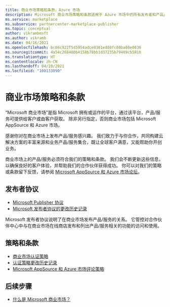 ```yaml
---
title: 商业市场策略和条款，Azure 市场
description: Microsoft 商业市场策略和条款适用于 Azure 市场中的所有发布者和产品/服务。
ms.service: marketplace
ms.subservice: partnercenter-marketplace-publisher
ms.topic: conceptual
author: vikrambmsft
ms.author: vikramb
ms.date: 04/16/2021
ms.openlocfilehash: bc66c922f5d5954adce0361ed88fc80ba80e0836
ms.sourcegitcommit: 4a54c268400b4158b78bb1d37235b79409cb5816
ms.translationtype: HT
ms.contentlocale: zh-CN
ms.lasthandoff: 04/28/2021
ms.locfileid: "108133090"
---
```

# <a name="commercial-marketplace-policies-and-terms"></a>商业市场策略和条款

“Microsoft 商业市场”是指 Microsoft 拥有或运作的平台，通过该平台，产品/服务可提供给客户或由客户获取。 除非另行指定，否则商业市场包括 Microsoft AppSource 和 Azure 市场。

感谢你对在商业市场上发布产品/服务感兴趣。 我们致力于与你合作，共同构建云解决方案的丰富来源和业务产品/服务集合，既让全球客户满意，又能帮助你开创业务。

商业市场上的产品/服务必须符合我们的策略和条款。 我们会不断更新这些信息，以确保良好的客户体验，并帮助我们的合作伙伴获得成功。 你可以对我们的策略或条款留下反馈，请参阅 [Microsoft AppSource 和 Azure 市场论坛](https://www.microsoftpartnercommunity.com/t5/Azure-Marketplace-and-AppSource/bd-p/2222)。

## <a name="publisher-agreement"></a>发布者协议

- [Microsoft Publisher 协议](/legal/marketplace/msft-publisher-agreement)
- [Microsoft 发布者协议的更改历史记录](/legal/marketplace/mpa-change-history)

Microsoft 发布者协议说明了在商业市场发布产品/服务的关系。 它管控对合作伙伴中心中与在商业市场在线商店发布和列出产品/服务相关的功能的访问和使用。

## <a name="policies-and-terms"></a>策略和条款

- [商业市场认证策略](/legal/marketplace/certification-policies?context=/azure/marketplace/context/context)
- [认证策略更改历史记录](/legal/marketplace/offer-policies-change-history)
- [Microsoft AppSource 和 Azure 市场评论策略](/legal/marketplace/rating-review-policies?context=/azure/marketplace/context/context)

## <a name="next-steps"></a>后续步骤

- [什么是 Microsoft 商业市场？](overview.md)
